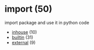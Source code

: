 # import (50)
import package and use it in python code

+ [inhouse](inhouse/README.md) (10)
+ [builtin](builtin/README.md) (31)
+ [external](external/README.md) (9)
